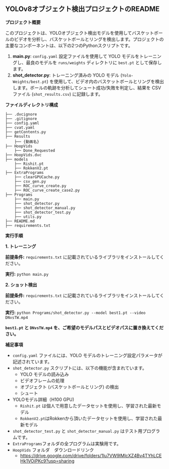 ## YOLOv8オブジェクト検出プロジェクトのREADME

**プロジェクト概要**

このプロジェクトは、YOLOオブジェクト検出モデルを使用してバスケットボールのビデオを分析し、バスケットボールとリングを検出します。プロジェクトの主要なコンポーネントは、以下の2つのPythonスクリプトです。

1. **main.py**: `config.yaml` 設定ファイルを使用して YOLO モデルをトレーニングし、最良のモデルを `runs/weights` ディレクトリに `best.pt` として保存します。
2. **shot_detector.py**: トレーニング済みの YOLO モデル (`Yolo-Weights/best.pt`) を使用して、ビデオ内のバスケットボールとリングを検出します。ボールの軌跡を分析してシュート成功/失敗を判定し、結果を CSV ファイル (`shot_results.csv`) に記録します。

**ファイルディレクトリ構成**

```
├── .dvcignore
├── .gitignore
├── config.yaml
├── cvat.yaml
├── getContents.py
├── Results
    ├── {動画名}
├── HoopVids
    ├── Done_Requested
├── HoopVids.dvc
├── models
    ├── Rishit.pt
    ├── RokkenV2.pt
├── ExtraPrograms
    ├── clearGPUCache.py
    ├── csv_gen.py
    ├── ROC_curve_create.py
    ├── ROC_curve_create_case2.py
├── Programs
    ├── main.py
    ├── shot_detector.py
    ├── shot_detector_manual.py
    ├── shot_detector_test.py
    ├── utils.py
├── README.md
├── requirements.txt
```

**実行手順**

**1. トレーニング**

**前提条件:** `requirements.txt` に記載されているライブラリをインストールしてください。

**実行:** `python main.py`

**2. ショット検出**

**前提条件:** `requirements.txt` に記載されているライブラリをインストールしてください。

**実行:** `python Programs/shot_detector.py --model best1.pt --video DNvsTW.mp4`

**`best1.pt` と `DNvsTW.mp4` を、ご希望のモデルパスとビデオパスに置き換えてください。**

**補足事項**

- `config.yaml` ファイルには、YOLO モデルのトレーニング設定パラメータが記述されています。
- `shot_detector.py` スクリプトには、以下の機能が含まれています。
    - YOLO モデルの読み込み
    - ビデオフレームの処理
    - オブジェクト (バスケットボールとリング) の検出
    - シュート
- YOLOモデル詳細（H100 GPU)
    - `Rishit.pt` は個人で用意したデータセットを使用し、学習された最新モデル
    - `RokkenV2.pt`はRokkenから頂いたデータセットを使用し、学習された最新モデル
- `shot_detector_test.py` と `shot_detector_manual.py` はテスト用プログラムです。
- `ExtraPrograms`フォルダの全プログラムは実験用です。
- `HoopVids` フォルダ　ダウンロードリンク
    - https://drive.google.com/drive/folders/1lu7VW9lMlcXZ4Bv4TYhLCEHk1VOiPKc9?usp=sharing